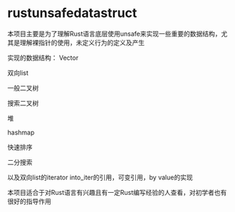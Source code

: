 # rustunsafedatastruct
本项目主要是为了理解Rust语言底层使用unsafe来实现一些重要的数据结构，尤其是理解裸指针的使用，未定义行为的定义及产生
  
实现的数据结构：
Vector

双向list 

一般二叉树 

搜索二叉树 

堆 

hashmap 

快速排序 

二分搜索 

以及双向list的iterator into_iter的引用，可变引用，by value的实现


本项目适合于对Rust语言有兴趣且有一定Rust编写经验的人查看，对初学者也有很好的指导作用
